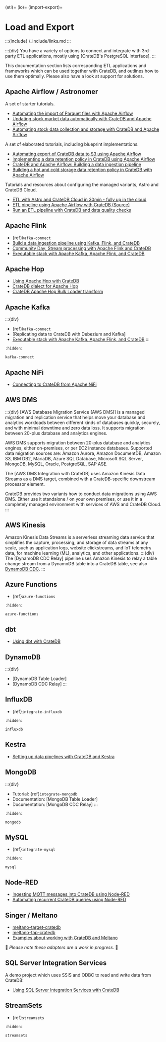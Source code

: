 (etl)=
(io)=
(import-export)=
# Load and Export

:::{include} /_include/links.md
:::

:::{div}
You have a variety of options to connect and integrate with 3rd-party
ETL applications, mostly using [CrateDB's PostgreSQL interface].
:::

This documentation section lists corresponding ETL applications and
frameworks which can be used together with CrateDB, and outlines how
to use them optimally.
Please also have a look at support for [](#cdc) solutions.


## Apache Airflow / Astronomer

A set of starter tutorials.

- [Automating the import of Parquet files with Apache Airflow]
- [Updating stock market data automatically with CrateDB and Apache Airflow]
- [Automating stock data collection and storage with CrateDB and Apache Airflow]

A set of elaborated tutorials, including blueprint implementations.

- [Automating export of CrateDB data to S3 using Apache Airflow]
- [Implementing a data retention policy in CrateDB using Apache Airflow]
- [CrateDB and Apache Airflow: Building a data ingestion pipeline]
- [Building a hot and cold storage data retention policy in CrateDB with Apache Airflow]

Tutorials and resources about configuring the managed variants, Astro and CrateDB Cloud.

- [ETL with Astro and CrateDB Cloud in 30min - fully up in the cloud]
- [ETL pipeline using Apache Airflow with CrateDB (Source)]
- [Run an ETL pipeline with CrateDB and data quality checks]


## Apache Flink

- {ref}`kafka-connect`
- [Build a data ingestion pipeline using Kafka, Flink, and CrateDB]
- [Community Day: Stream processing with Apache Flink and CrateDB]
- [Executable stack with Apache Kafka, Apache Flink, and CrateDB]



## Apache Hop

- [Using Apache Hop with CrateDB]
- [CrateDB dialect for Apache Hop]
- [CrateDB Apache Hop Bulk Loader transform]


## Apache Kafka
:::{div}
- {ref}`kafka-connect`
- [Replicating data to CrateDB with Debezium and Kafka]
- [Executable stack with Apache Kafka, Apache Flink, and CrateDB]
:::
```{toctree}
:hidden:

kafka-connect
```


## Apache NiFi

- [Connecting to CrateDB from Apache NiFi]


## AWS DMS

:::{div}
[AWS Database Migration Service (AWS DMS)] is a managed migration and replication
service that helps move your database and analytics workloads between different
kinds of databases quickly, securely, and with minimal downtime and zero data
loss. It supports migration between 20-plus database and analytics engines.

AWS DMS supports migration between 20-plus database and analytics engines, either
on-premises, or per EC2 instance databases. Supported data migration sources are:
Amazon Aurora, Amazon DocumentDB, Amazon S3, IBM DB2, MariaDB, Azure SQL Database,
Microsoft SQL Server, MongoDB, MySQL, Oracle, PostgreSQL, SAP ASE.

The [AWS DMS Integration with CrateDB] uses Amazon Kinesis Data Streams as
a DMS target, combined with a CrateDB-specific downstream processor element.

CrateDB provides two variants how to conduct data migrations using AWS DMS.
Either use it standalone / on your own premises, or use it in a completely
managed environment with services of AWS and CrateDB Cloud.
:::


## AWS Kinesis

Amazon Kinesis Data Streams is a serverless streaming data service that
simplifies the capture, processing, and storage of data streams at any
scale, such as application logs, website clickstreams, and IoT telemetry
data, for machine learning (ML), analytics, and other applications.
:::{div}
The [DynamoDB CDC Relay] pipeline uses Amazon Kinesis to relay a table
change stream from a DynamoDB table into a CrateDB table, see also
[DynamoDB CDC](#cdc-dynamodb).
:::


## Azure Functions

- {ref}`azure-functions`

```{toctree}
:hidden:

azure-functions
```


## dbt

- [Using dbt with CrateDB]


## DynamoDB
:::{div}
- [DynamoDB Table Loader]
- [DynamoDB CDC Relay]
:::


## InfluxDB

- {ref}`integrate-influxdb`

```{toctree}
:hidden:

influxdb
```


## Kestra

- [Setting up data pipelines with CrateDB and Kestra]

## MongoDB
:::{div}
- Tutorial: {ref}`integrate-mongodb`
- Documentation: [MongoDB Table Loader]
- Documentation: [MongoDB CDC Relay]
:::
```{toctree}
:hidden:

mongodb
```


## MySQL

- {ref}`integrate-mysql`

```{toctree}
:hidden:

mysql
```


## Node-RED

- [Ingesting MQTT messages into CrateDB using Node-RED]
- [Automating recurrent CrateDB queries using Node-RED]


## Singer / Meltano

- [meltano-target-cratedb]
- [meltano-tap-cratedb]
- [Examples about working with CrateDB and Meltano]

🚧 _Please note these adapters are a work in progress._ 🚧


## SQL Server Integration Services

A demo project which uses SSIS and ODBC to read and write data from CrateDB:

- [Using SQL Server Integration Services with CrateDB]


## StreamSets

- {ref}`streamsets`

```{toctree}
:hidden:

streamsets
```



[Automating recurrent CrateDB queries using Node-RED]: https://community.cratedb.com/t/automating-recurrent-cratedb-queries/788
[Automating export of CrateDB data to S3 using Apache Airflow]: https://community.cratedb.com/t/cratedb-and-apache-airflow-automating-data-export-to-s3/901
[Automating stock data collection and storage with CrateDB and Apache Airflow]: https://community.cratedb.com/t/automating-stock-data-collection-and-storage-with-cratedb-and-apache-airflow/990
[Automating the import of Parquet files with Apache Airflow]: https://community.cratedb.com/t/automating-the-import-of-parquet-files-with-apache-airflow/1247
[Build a data ingestion pipeline using Kafka, Flink, and CrateDB]: https://dev.to/crate/build-a-data-ingestion-pipeline-using-kafka-flink-and-cratedb-1h5o
[Building a hot and cold storage data retention policy in CrateDB with Apache Airflow]: https://community.cratedb.com/t/cratedb-and-apache-airflow-building-a-hot-cold-storage-data-retention-policy/934
[Community Day: Stream processing with Apache Flink and CrateDB]: https://cratedb.com/blog/cratedb-community-day-2nd-edition-summary-and-highlights
[Connecting to CrateDB from Apache NiFi]: https://community.cratedb.com/t/connecting-to-cratedb-from-apache-nifi/647
[CrateDB and Apache Airflow: Building a data ingestion pipeline]: https://community.cratedb.com/t/cratedb-and-apache-airflow-building-a-data-ingestion-pipeline/926 
[CrateDB Apache Hop Bulk Loader transform]: https://hop.apache.org/manual/latest/pipeline/transforms/cratedb-bulkloader.html
[CrateDB dialect for Apache Hop]: https://hop.apache.org/manual/latest/database/databases/cratedb.html
[ETL pipeline using Apache Airflow with CrateDB (Source)]: https://github.com/astronomer/astro-cratedb-blogpost
[ETL with Astro and CrateDB Cloud in 30min - fully up in the cloud]: https://www.astronomer.io/blog/run-etlelt-with-airflow-and-cratedb/
[Examples about working with CrateDB and Meltano]: https://github.com/crate/cratedb-examples/tree/amo/meltano/framework/singer-meltano
[Executable stack with Apache Kafka, Apache Flink, and CrateDB]: https://github.com/crate/cratedb-examples/tree/main/application/apache-kafka-flink
[Implementing a data retention policy in CrateDB using Apache Airflow]: https://community.cratedb.com/t/implementing-a-data-retention-policy-in-cratedb-using-apache-airflow/913 
[Ingesting MQTT messages into CrateDB using Node-RED]: https://community.cratedb.com/t/ingesting-mqtt-messages-into-cratedb-using-node-red/803
[meltano-tap-cratedb]: https://github.com/crate-workbench/meltano-tap-cratedb
[meltano-target-cratedb]: https://github.com/crate-workbench/meltano-target-cratedb
[Run an ETL pipeline with CrateDB and data quality checks]: https://registry.astronomer.io/dags/etl_pipeline/
[Setting up data pipelines with CrateDB and Kestra]: https://community.cratedb.com/t/setting-up-data-pipelines-with-cratedb-and-kestra-io/1400
[Updating stock market data automatically with CrateDB and Apache Airflow]: https://community.cratedb.com/t/updating-stock-market-data-automatically-with-cratedb-and-apache-airflow/1304
[Using Apache Hop with CrateDB]: https://community.cratedb.com/t/using-apache-hop-with-cratedb/1754
[Using dbt with CrateDB]: https://community.cratedb.com/t/using-dbt-with-cratedb/1566
[Using SQL Server Integration Services with CrateDB]: https://github.com/crate/cratedb-examples/tree/main/application/microsoft-ssis
